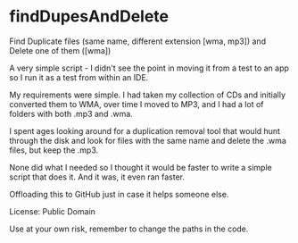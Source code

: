 findDupesAndDelete
==================

Find Duplicate files (same name, different extension [wma, mp3]) and Delete one of them ([wma])

A very simple script - I didn't see the point in moving it from a test to an app so I run it as a test from within an IDE.

My requirements were simple. I had taken my collection of CDs and initially converted them to WMA, over time I moved to MP3, and I had a lot of folders with both .mp3 and .wma.

I spent ages looking around for a duplication removal tool that would hunt through the disk and look for files with the same name and delete the .wma files, but keep the .mp3.

None did what I needed so I thought it would be faster to write a simple script that does it. And it was, it even ran faster.

Offloading this to GitHub just in case it helps someone else.

License: Public Domain

Use at your own risk, remember to change the paths in the code.